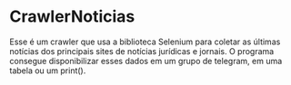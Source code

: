 # CrawlerNoticias
Esse é um crawler que usa a biblioteca Selenium para coletar as últimas notícias dos principais sites de notícias jurídicas e jornais.
O programa consegue disponibilizar esses dados em um grupo de telegram, em uma tabela ou um print().
